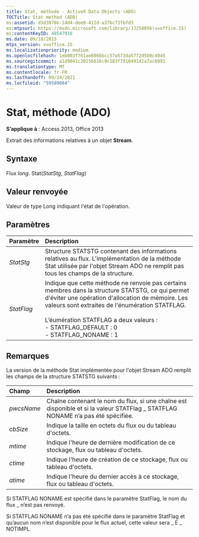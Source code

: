 ```yaml
---
title: Stat, méthode - ActiveX Data Objects (ADO)
TOCTitle: Stat method (ADO)
ms:assetid: d3d3976b-14d4-dee0-412d-a37bc72fbfd3
ms:mtpsurl: https://msdn.microsoft.com/library/JJ250056(v=office.15)
ms:contentKeyID: 48547916
ms.date: 09/18/2015
mtps_version: v=office.15
ms.localizationpriority: medium
ms.openlocfilehash: 1eb003f761ae886bbcc57a573da5772d5b0c4945
ms.sourcegitcommit: a1d9041c20256616c9c183f7d1049142a7ac6991
ms.translationtype: MT
ms.contentlocale: fr-FR
ms.lasthandoff: 09/24/2021
ms.locfileid: "59589084"
---
```

# <a name="stat-method-ado"></a>Stat, méthode (ADO)

**S’applique à** : Access 2013, Office 2013

Extrait des informations relatives à un objet **Stream**.

## <a name="syntax"></a>Syntaxe

Flux *long*. Stat(*StatStg*, *StatFlag*)

## <a name="return-value"></a>Valeur renvoyée

Valeur de type Long indiquant l'état de l'opération.

## <a name="parameters"></a>Paramètres

|Paramètre|Description|
|:--------|:----------|
|*StatStg* |Structure STATSTG contenant des informations relatives au flux. L'implémentation de la méthode Stat utilisée par l'objet Stream ADO ne remplit pas tous les champs de la structure.|
|*StatFlag* |Indique que cette méthode ne renvoie pas certains membres dans la structure STATSTG, ce qui permet d'éviter une opération d'allocation de mémoire. Les valeurs sont extraites de l'énumération STATFLAG.<br/><br/>L’éumération STATFLAG a deux valeurs :<br/>- STATFLAG_DEFAULT : 0<br/>- STATFLAG_NONAME : 1 |


## <a name="remarks"></a>Remarques

La version de la méthode Stat implémentée pour l'objet Stream ADO remplit les champs de la structure STATSTG suivants :

|Champ|Description|
|:--------|:----------|
|*pwcsName* |Chaîne contenant le nom du flux, si une chaîne est disponible et si la valeur STATFlag \_ STATFLAG NONAME n’a pas été spécifiée.|
|*cbSize* |Indique la taille en octets du flux ou du tableau d'octets.|
|*mtime* |Indique l'heure de dernière modification de ce stockage, flux ou tableau d'octets.|
|*ctime* |Indique l'heure de création de ce stockage, flux ou tableau d'octets.|
|*atime* |Indique l'heure du dernier accès à ce stockage, flux ou tableau d'octets.|

Si STATFLAG NONAME est spécifié dans le paramètre StatFlag, le nom du flux \_ n’est pas renvoyé.

Si STATFLAG NONAME n’a pas été spécifié dans le paramètre StatFlag et qu’aucun nom n’est disponible pour le flux actuel, cette valeur sera \_ E \_ NOTIMPL.

